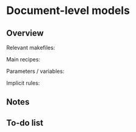 # Document-level models


## Overview

Relevant makefiles:

Main recipes:

Parameters / variables:

Implicit rules:



## Notes

## To-do list

